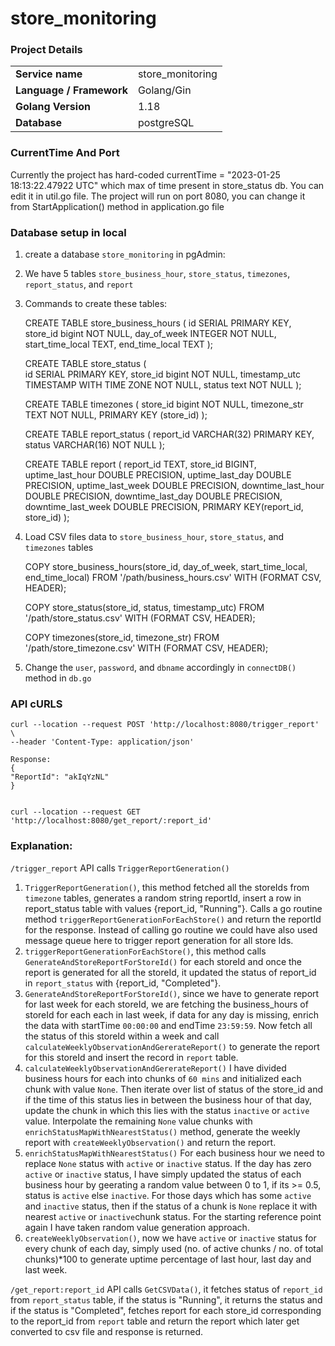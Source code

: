 # store_monitoring

### Project Details

|                          |                  |
|--------------------------|------------------|
| **Service name**         | store_monitoring |
| **Language / Framework** | Golang/Gin       |
| **Golang Version**       | 1.18             |
| **Database**             | postgreSQL       | 

### CurrentTime And Port
Currently the project has hard-coded currentTime = "2023-01-25 18:13:22.47922 UTC" which max of time present in store_status db. You can edit it in util.go file. The project will run on port 8080, you can change it from StartApplication() method in application.go file
### Database setup in local
1. create a database `store_monitoring` in pgAdmin:

2. We have 5 tables `store_business_hour`, `store_status`, `timezones`, `report_status`, and `report`

3. Commands to create these tables:

    
    CREATE TABLE store_business_hours (
    id SERIAL PRIMARY KEY, store_id bigint NOT NULL,
    day_of_week INTEGER NOT NULL,
    start_time_local TEXT,
    end_time_local TEXT
    );


    CREATE TABLE store_status (                                                       
    id SERIAL PRIMARY KEY, store_id bigint NOT NULL,
    timestamp_utc TIMESTAMP WITH TIME ZONE NOT NULL,
    status text NOT NULL
    );


    CREATE TABLE timezones (
    store_id bigint NOT NULL,
    timezone_str TEXT NOT NULL,
    PRIMARY KEY (store_id)
    );


    CREATE TABLE report_status (
    report_id VARCHAR(32) PRIMARY KEY,
    status VARCHAR(16) NOT NULL
    );


    CREATE TABLE report (
    report_id TEXT,
    store_id BIGINT,
    uptime_last_hour DOUBLE PRECISION,
    uptime_last_day DOUBLE PRECISION,
    uptime_last_week DOUBLE PRECISION,
    downtime_last_hour DOUBLE PRECISION,
    downtime_last_day DOUBLE PRECISION,
    downtime_last_week DOUBLE PRECISION,
    PRIMARY KEY(report_id, store_id)
    );

4. Load CSV files data to `store_business_hour`, `store_status`, and `timezones` tables


    COPY store_business_hours(store_id, day_of_week, start_time_local, end_time_local)
    FROM '/path/business_hours.csv'
    WITH (FORMAT CSV, HEADER);


    COPY store_status(store_id, status, timestamp_utc)
    FROM '/path/store_status.csv'
    WITH (FORMAT CSV, HEADER);


    COPY timezones(store_id, timezone_str)
    FROM '/path/store_timezone.csv'
    WITH (FORMAT CSV, HEADER);

5. Change the `user`, `password`, and `dbname` accordingly in `connectDB()` method in `db.go` 

### API cURLS

    curl --location --request POST 'http://localhost:8080/trigger_report' \
    --header 'Content-Type: application/json'

    Response:
    {
    "ReportId": "akIqYzNL"
    }


    curl --location --request GET 'http://localhost:8080/get_report/:report_id'


### Explanation:

`/trigger_report` API calls `TriggerReportGeneration()`


1. `TriggerReportGeneration()`, this method fetched all the storeIds from `timezone` tables, generates a random string reportId, insert a row in report_status table with values {report_id, "Running"}. Calls a go routine method `triggerReportGenerationForEachStore()` and return the reportId for the response. Instead of calling go routine we could have also used message queue here to trigger report generation for all store Ids.
2. `triggerReportGenerationForEachStore()`, this method calls `GenerateAndStoreReportForStoreId()` for each storeId and once the report is generated for all the storeId, it updated the status of report_id in `report_status` with {report_id, "Completed"}.
3. `GenerateAndStoreReportForStoreId()`, since we have to generate report for last week for each storeId, we are fetching the business_hours of storeId for each each in last week, if data for any day is missing, enrich the data with startTime `00:00:00` and endTime `23:59:59`. Now fetch all the status of this storeId within a week and call `calculateWeeklyObservationAndGererateReport()` to generate the report for this storeId and insert the record in `report` table.
4. `calculateWeeklyObservationAndGererateReport()` I have divided business hours for each into chunks of `60 mins` and initialized each chunk with value `None`. Then iterate over list of status of the store_id and if the time of this status lies in between the business hour of that day, update the chunk in which this lies with the status `inactive` or `active` value. Interpolate the remaining `None` value chunks with `enrichStatusMapWithNearestStatus()` method, generate the weekly report with `createWeeklyObservation()` and return the report.
5. `enrichStatusMapWithNearestStatus()` For each business hour we need to replace `None` status with `active` or `inactive` status. If the day has zero `active` or `inactive` status, I have simply updated the status of each business hour by geerating a random value between 0 to 1, if its >= 0.5, status is `active` else `inactive`. For those days which has some `active` and `inactive` status, then if the status of a chunk is `None` replace it with nearest `active` or `inactive`chunk status. For the starting reference point again I have taken random value generation approach.
6. `createWeeklyObservation()`, now we have `active` or `inactive` status for every chunk of each day, simply used (no. of active chunks / no. of total chunks)*100 to generate uptime percentage of last hour, last day and last week.


`/get_report:report_id` API calls `GetCSVData()`, it fetches status of `report_id` from `report_status` table, if the status is "Running", it returns the status and if the status is "Completed", fetches report for each store_id corresponding to the report_id from `report` table and return the report which later get converted to csv file and response is returned.